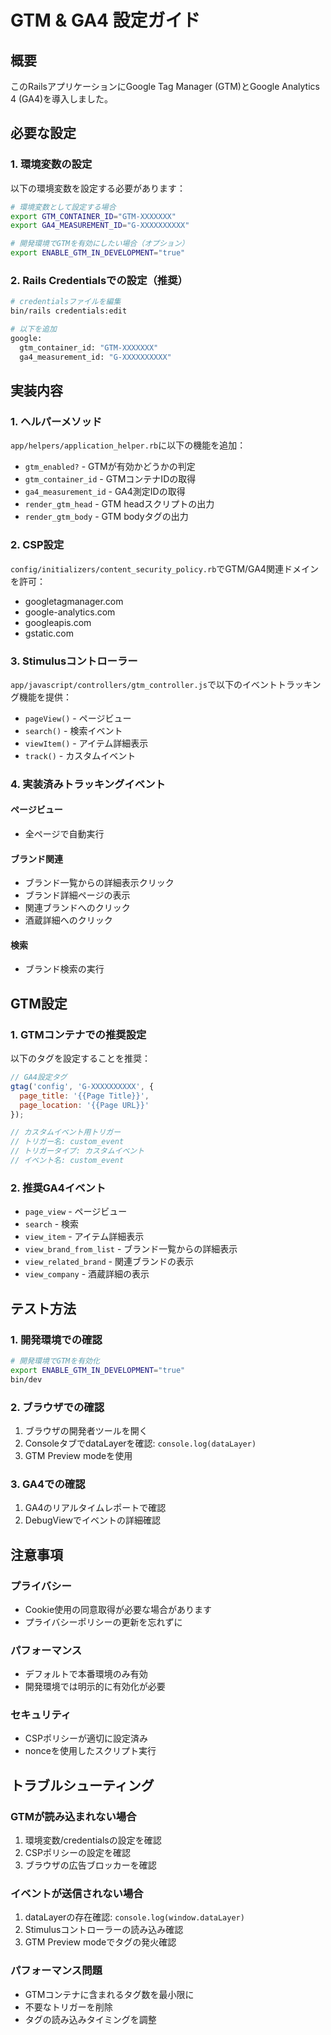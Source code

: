 # GTM & GA4 設定ガイド

## 概要

このRailsアプリケーションにGoogle Tag Manager (GTM)とGoogle Analytics 4 (GA4)を導入しました。

## 必要な設定

### 1. 環境変数の設定

以下の環境変数を設定する必要があります：

```bash
# 環境変数として設定する場合
export GTM_CONTAINER_ID="GTM-XXXXXXX"
export GA4_MEASUREMENT_ID="G-XXXXXXXXXX"

# 開発環境でGTMを有効にしたい場合（オプション）
export ENABLE_GTM_IN_DEVELOPMENT="true"
```

### 2. Rails Credentialsでの設定（推奨）

```bash
# credentialsファイルを編集
bin/rails credentials:edit

# 以下を追加
google:
  gtm_container_id: "GTM-XXXXXXX"
  ga4_measurement_id: "G-XXXXXXXXXX"
```

## 実装内容

### 1. ヘルパーメソッド

`app/helpers/application_helper.rb`に以下の機能を追加：

- `gtm_enabled?` - GTMが有効かどうかの判定
- `gtm_container_id` - GTMコンテナIDの取得
- `ga4_measurement_id` - GA4測定IDの取得
- `render_gtm_head` - GTM headスクリプトの出力
- `render_gtm_body` - GTM bodyタグの出力

### 2. CSP設定

`config/initializers/content_security_policy.rb`でGTM/GA4関連ドメインを許可：

- googletagmanager.com
- google-analytics.com
- googleapis.com
- gstatic.com

### 3. Stimulusコントローラー

`app/javascript/controllers/gtm_controller.js`で以下のイベントトラッキング機能を提供：

- `pageView()` - ページビュー
- `search()` - 検索イベント
- `viewItem()` - アイテム詳細表示
- `track()` - カスタムイベント

### 4. 実装済みトラッキングイベント

#### ページビュー
- 全ページで自動実行

#### ブランド関連
- ブランド一覧からの詳細表示クリック
- ブランド詳細ページの表示
- 関連ブランドへのクリック
- 酒蔵詳細へのクリック

#### 検索
- ブランド検索の実行

## GTM設定

### 1. GTMコンテナでの推奨設定

以下のタグを設定することを推奨：

```javascript
// GA4設定タグ
gtag('config', 'G-XXXXXXXXXX', {
  page_title: '{{Page Title}}',
  page_location: '{{Page URL}}'
});

// カスタムイベント用トリガー
// トリガー名: custom_event
// トリガータイプ: カスタムイベント
// イベント名: custom_event
```

### 2. 推奨GA4イベント

- `page_view` - ページビュー
- `search` - 検索
- `view_item` - アイテム詳細表示
- `view_brand_from_list` - ブランド一覧からの詳細表示
- `view_related_brand` - 関連ブランドの表示
- `view_company` - 酒蔵詳細の表示

## テスト方法

### 1. 開発環境での確認

```bash
# 開発環境でGTMを有効化
export ENABLE_GTM_IN_DEVELOPMENT="true"
bin/dev
```

### 2. ブラウザでの確認

1. ブラウザの開発者ツールを開く
2. ConsoleタブでdataLayerを確認: `console.log(dataLayer)`
3. GTM Preview modeを使用

### 3. GA4での確認

1. GA4のリアルタイムレポートで確認
2. DebugViewでイベントの詳細確認

## 注意事項

### プライバシー

- Cookie使用の同意取得が必要な場合があります
- プライバシーポリシーの更新を忘れずに

### パフォーマンス

- デフォルトで本番環境のみ有効
- 開発環境では明示的に有効化が必要

### セキュリティ

- CSPポリシーが適切に設定済み
- nonceを使用したスクリプト実行

## トラブルシューティング

### GTMが読み込まれない場合

1. 環境変数/credentialsの設定を確認
2. CSPポリシーの設定を確認
3. ブラウザの広告ブロッカーを確認

### イベントが送信されない場合

1. dataLayerの存在確認: `console.log(window.dataLayer)`
2. Stimulusコントローラーの読み込み確認
3. GTM Preview modeでタグの発火確認

### パフォーマンス問題

- GTMコンテナに含まれるタグ数を最小限に
- 不要なトリガーを削除
- タグの読み込みタイミングを調整
